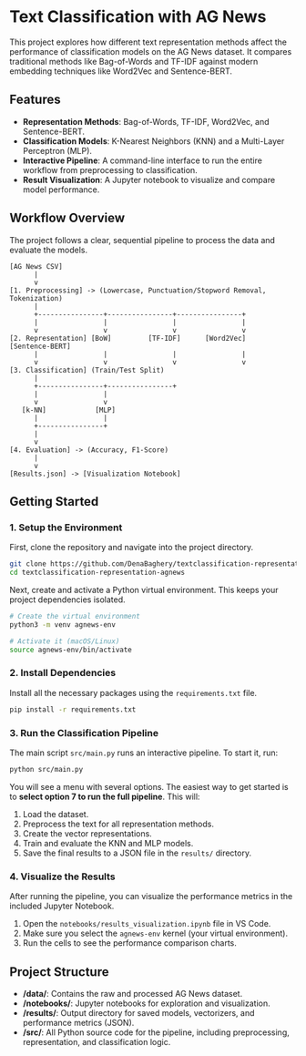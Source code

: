 # Text Classification with AG News

This project explores how different text representation methods affect the performance of classification models on the AG News dataset. It compares traditional methods like Bag-of-Words and TF-IDF against modern embedding techniques like Word2Vec and Sentence-BERT.

## Features

- **Representation Methods**: Bag-of-Words, TF-IDF, Word2Vec, and Sentence-BERT.
- **Classification Models**: K-Nearest Neighbors (KNN) and a Multi-Layer Perceptron (MLP).
- **Interactive Pipeline**: A command-line interface to run the entire workflow from preprocessing to classification.
- **Result Visualization**: A Jupyter notebook to visualize and compare model performance.

## Workflow Overview

The project follows a clear, sequential pipeline to process the data and evaluate the models.

```text
[AG News CSV]
      |
      v
[1. Preprocessing] -> (Lowercase, Punctuation/Stopword Removal, Tokenization)
      |
      +----------------+----------------+----------------+
      |                |                |                |
      v                v                v                v
[2. Representation] [BoW]         [TF-IDF]      [Word2Vec]   [Sentence-BERT]
      |                |                |                |
      v                v                v                v
[3. Classification] (Train/Test Split)
      |
      +----------------+----------------+
      |                |
      v                v
   [k-NN]            [MLP]
      |                |
      +----------------+
      |
      v
[4. Evaluation] -> (Accuracy, F1-Score)
      |
      v
[Results.json] -> [Visualization Notebook]
```

## Getting Started

### 1. Setup the Environment

First, clone the repository and navigate into the project directory.

```bash
git clone https://github.com/DenaBaghery/textclassification-representation-agnews.git
cd textclassification-representation-agnews
```

Next, create and activate a Python virtual environment. This keeps your project dependencies isolated.

```bash
# Create the virtual environment
python3 -m venv agnews-env

# Activate it (macOS/Linux)
source agnews-env/bin/activate
```

### 2. Install Dependencies

Install all the necessary packages using the `requirements.txt` file.

```bash
pip install -r requirements.txt
```

### 3. Run the Classification Pipeline

The main script `src/main.py` runs an interactive pipeline. To start it, run:

```bash
python src/main.py
```

You will see a menu with several options. The easiest way to get started is to **select option 7 to run the full pipeline**. This will:
1.  Load the dataset.
2.  Preprocess the text for all representation methods.
3.  Create the vector representations.
4.  Train and evaluate the KNN and MLP models.
5.  Save the final results to a JSON file in the `results/` directory.

### 4. Visualize the Results

After running the pipeline, you can visualize the performance metrics in the included Jupyter Notebook.

1.  Open the `notebooks/results_visualization.ipynb` file in VS Code.
2.  Make sure you select the `agnews-env` kernel (your virtual environment).
3.  Run the cells to see the performance comparison charts.

## Project Structure

- **/data/**: Contains the raw and processed AG News dataset.
- **/notebooks/**: Jupyter notebooks for exploration and visualization.
- **/results/**: Output directory for saved models, vectorizers, and performance metrics (JSON).
- **/src/**: All Python source code for the pipeline, including preprocessing, representation, and classification logic.